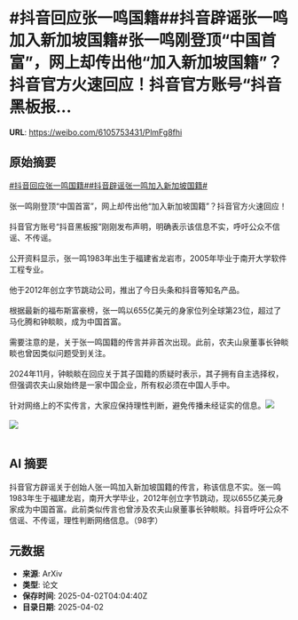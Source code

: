 # #抖音回应张一鸣国籍##抖音辟谣张一鸣加入新加坡国籍#张一鸣刚登顶“中国首富”，网上却传出他“加入新加坡国籍”？抖音官方火速回应！抖音官方账号“抖音黑板报...

**URL**: https://weibo.com/6105753431/PlmFg8fhi

## 原始摘要

<a href="https://m.weibo.cn/search?containerid=231522type%3D1%26t%3D10%26q%3D%23%E6%8A%96%E9%9F%B3%E5%9B%9E%E5%BA%94%E5%BC%A0%E4%B8%80%E9%B8%A3%E5%9B%BD%E7%B1%8D%23&amp;extparam=%23%E6%8A%96%E9%9F%B3%E5%9B%9E%E5%BA%94%E5%BC%A0%E4%B8%80%E9%B8%A3%E5%9B%BD%E7%B1%8D%23" data-hide=""><span class="surl-text">#抖音回应张一鸣国籍#</span></a><a href="https://m.weibo.cn/search?containerid=231522type%3D1%26t%3D10%26q%3D%23%E6%8A%96%E9%9F%B3%E8%BE%9F%E8%B0%A3%E5%BC%A0%E4%B8%80%E9%B8%A3%E5%8A%A0%E5%85%A5%E6%96%B0%E5%8A%A0%E5%9D%A1%E5%9B%BD%E7%B1%8D%23&amp;extparam=%23%E6%8A%96%E9%9F%B3%E8%BE%9F%E8%B0%A3%E5%BC%A0%E4%B8%80%E9%B8%A3%E5%8A%A0%E5%85%A5%E6%96%B0%E5%8A%A0%E5%9D%A1%E5%9B%BD%E7%B1%8D%23" data-hide=""><span class="surl-text">#抖音辟谣张一鸣加入新加坡国籍#</span></a><br><br>张一鸣刚登顶“中国首富”，网上却传出他“加入新加坡国籍”？抖音官方火速回应！<br><br>抖音官方账号“抖音黑板报”刚刚发布声明，明确表示该信息不实，呼吁公众不信谣、不传谣。&nbsp;<br><br>公开资料显示，张一鸣1983年出生于福建省龙岩市，2005年毕业于南开大学软件工程专业。<br><br>他于2012年创立字节跳动公司，推出了今日头条和抖音等知名产品。<br><br>根据最新的福布斯富豪榜，张一鸣以655亿美元的身家位列全球第23位，超过了马化腾和钟睒睒，成为中国首富。&nbsp;<br><br>需要注意的是，关于张一鸣国籍的传言并非首次出现。此前，农夫山泉董事长钟睒睒也曾因类似问题受到关注。<br><br>2024年11月，钟睒睒在回应关于其子国籍的质疑时表示，其子拥有自主选择权，但强调农夫山泉始终是一家中国企业，所有权必须在中国人手中。&nbsp;<br><br>针对网络上的不实传言，大家应保持理性判断，避免传播未经证实的信息。<img style="" src="https://tvax2.sinaimg.cn/large/006Fd7o3gy1i02848hj94j30kl04awfb.jpg" referrerpolicy="no-referrer"><br><br><img style="" src="https://tvax1.sinaimg.cn/large/006Fd7o3gy1i0284are6pj30sr0g6aij.jpg" referrerpolicy="no-referrer"><br><br>

## AI 摘要

抖音官方辟谣关于创始人张一鸣加入新加坡国籍的传言，称该信息不实。张一鸣1983年生于福建龙岩，南开大学毕业，2012年创立字节跳动，现以655亿美元身家成为中国首富。此前类似传言也曾涉及农夫山泉董事长钟睒睒。抖音呼吁公众不信谣、不传谣，理性判断网络信息。（98字）

## 元数据

- **来源**: ArXiv
- **类型**: 论文
- **保存时间**: 2025-04-02T04:04:40Z
- **目录日期**: 2025-04-02

